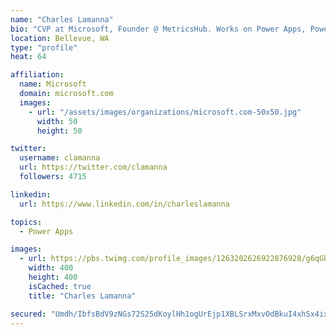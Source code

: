 ```yaml
---
name: "Charles Lamanna"
bio: "CVP at Microsoft, Founder @ MetricsHub. Works on Power Apps, Power Automate, Power Virtual Agent, Common Data Service and Dynamics 365."
location: Bellevue, WA
type: "profile"
heat: 64

affiliation:
  name: Microsoft
  domain: microsoft.com
  images:
    - url: "/assets/images/organizations/microsoft.com-50x50.jpg"
      width: 50
      height: 50

twitter:
  username: clamanna
  url: https://twitter.com/clamanna
  followers: 4715

linkedin:
  url: https://www.linkedin.com/in/charleslamanna

topics:
  - Power Apps

images:
  - url: https://pbs.twimg.com/profile_images/1263202626922876928/g6qGbHZ-_400x400.jpg
    width: 400
    height: 400
    isCached: true
    title: "Charles Lamanna"

secured: "Umdh/IbfsBdV9zNGs72S25dKoylHh1ogUrEjp1XBLSrxMxvOdBkuI4xhSx4ixVUMceqyih17FpD8V4EAdhyQ9E386d5b2f4bP9csJtcFnHKooMkAql9uYNCRDR0S1aHSuk5qPjBDFQpkW2nsPcRlaZc19OEiPgBh7WlThZrLisE8J3NLkmyw/NAmYzYSc6PU2CEodGe8pcS6PYAwZGd9/1B35MLXmEo8dGAwj5PFHNg00DsH5TZ9m7rSc4AVNgE0k6bTM7P0OYcAA1K7+axWu9RZCcLrakJAgGAbvJv0/5qMhR7q39KBp08MkodqsMyTZgWG0d8qa5YuFryyRfjya0AFLZhalaGoj9Ef7l2FAwIyxGT8d9EcOxWKM+tZN3wlYn+rXu9G9a86elr/xnIrus2naB1+Quv11xyooUcQc/k=;sI0V+vDNbXMAFhEnAU3C7g=="
---
```


